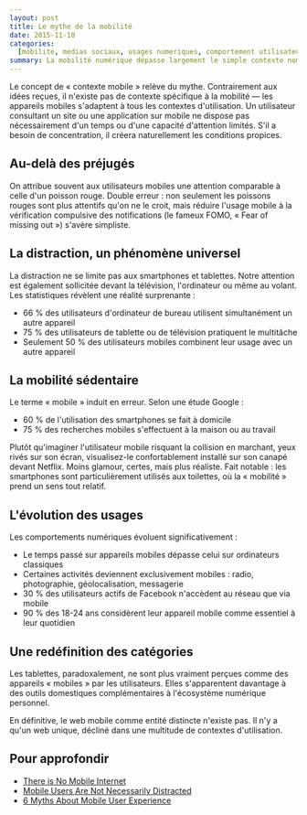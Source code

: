```yaml
---
layout: post
title: Le mythe de la mobilité
date: 2015-11-10
categories:
  [mobilite, medias sociaux, usages numeriques, comportement utilisateur]
summary: La mobilité numérique dépasse largement le simple contexte nomade, redéfinissant nos habitudes d'utilisation des appareils connectés.
---
```


Le concept de « contexte mobile » relève du mythe. Contrairement aux idées reçues, il n'existe pas de contexte spécifique à la mobilité — les appareils mobiles s'adaptent à tous les contextes d'utilisation. Un utilisateur consultant un site ou une application sur mobile ne dispose pas nécessairement d'un temps ou d'une capacité d'attention limités. S'il a besoin de concentration, il créera naturellement les conditions propices.

## Au-delà des préjugés

On attribue souvent aux utilisateurs mobiles une attention comparable à celle d'un poisson rouge. Double erreur : non seulement les poissons rouges sont plus attentifs qu'on ne le croit, mais réduire l'usage mobile à la vérification compulsive des notifications (le fameux FOMO, « Fear of missing out ») s'avère simpliste.

## La distraction, un phénomène universel

La distraction ne se limite pas aux smartphones et tablettes. Notre attention est également sollicitée devant la télévision, l'ordinateur ou même au volant. Les statistiques révèlent une réalité surprenante :

- 66 % des utilisateurs d'ordinateur de bureau utilisent simultanément un autre appareil
- 75 % des utilisateurs de tablette ou de télévision pratiquent le multitâche
- Seulement 50 % des utilisateurs mobiles combinent leur usage avec un autre appareil

## La mobilité sédentaire

Le terme « mobile » induit en erreur. Selon une étude Google :

- 60 % de l'utilisation des smartphones se fait à domicile
- 75 % des recherches mobiles s'effectuent à la maison ou au travail

Plutôt qu'imaginer l'utilisateur mobile risquant la collision en marchant, yeux rivés sur son écran, visualisez-le confortablement installé sur son canapé devant Netflix. Moins glamour, certes, mais plus réaliste. Fait notable : les smartphones sont particulièrement utilisés aux toilettes, où la « mobilité » prend un sens tout relatif.

## L'évolution des usages

Les comportements numériques évoluent significativement :

- Le temps passé sur appareils mobiles dépasse celui sur ordinateurs classiques
- Certaines activités deviennent exclusivement mobiles : radio, photographie, géolocalisation, messagerie
- 30 % des utilisateurs actifs de Facebook n'accèdent au réseau que via mobile
- 90 % des 18-24 ans considèrent leur appareil mobile comme essentiel à leur quotidien

## Une redéfinition des catégories

Les tablettes, paradoxalement, ne sont plus vraiment perçues comme des appareils « mobiles » par les utilisateurs. Elles s'apparentent davantage à des outils domestiques complémentaires à l'écosystème numérique personnel.

En définitive, le web mobile comme entité distincte n'existe pas. Il n'y a qu'un web unique, décliné dans une multitude de contextes d'utilisation.

## Pour approfondir

- [There is No Mobile Internet](https://www.smashingmagazine.com/2013/02/there-is-no-mobile-internet/)
- [Mobile Users Are Not Necessarily Distracted](https://uxmyths.com/post/99302792550/myth-33-mobile-users-are-distracted)
- [6 Myths About Mobile User Experience](https://neoinsight.com/insights/articles/2011/11/09/6-myths-about-the-mobile-user-experience/)
